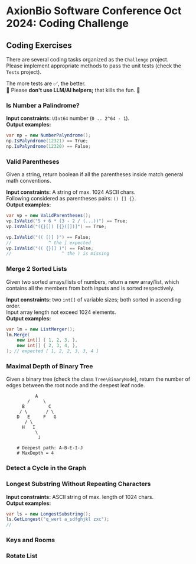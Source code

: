 ﻿# AxionBio Software Conference Oct 2024: Coding Challenge


## Coding Exercises

There are several coding tasks organized as the `Challenge` project.  
Please implement appropriate methods to pass the unit tests (check the `Tests` project).

The more tests are ✅, the better.  
🤖 Please **don't use LLM/AI helpers;** that kills the fun. 🤖 


### Is Number a Palindrome?  

**Input constraints:** `UInt64` number (`0 .. 2^64 - 1`).  
**Output examples:**

```csharp
var np = new NumberPalyndrome();
np.IsPalyndrome(12321) == True;
np.IsPalyndrome(12320) == False;
```


### Valid Parentheses

Given a string, return boolean if all the parentheses inside match general math conventions.

**Input constraints:** A string of max. 1024 ASCII chars.  
Following considered as parentheses pairs: `() [] {}`.  
**Output examples:**

```csharp
var vp = new ValidParentheses();
vp.IsValid("5 + 6 * (3 - 2 / (...))") == True;
vp.IsValid("({}[]) [{}([])]") == True;

vp.IsValid("(( [)] )") == False;
//              ^ the ] expected
vp.IsValid("(( {}[] )") == False;
//                   ^ the ) is missing
```


### Merge 2 Sorted Lists

Given two sorted arrays/lists of numbers, return a new array/list,
which contains all the members from both inputs and is sorted respectively.

**Input constraints:** two `int[]` of variable sizes; both sorted in ascending order.  
Input array length not exceed 1024 elements.   
**Output examples:**

```csharp
var lm = new ListMerger();
lm.Merge(
    new int[] { 1, 2, 3, },
    new int[] { 2, 3, 4, },
); // expected [ 1, 2, 2, 3, 3, 4 ]
```



### Maximal Depth of Binary Tree

Given a binary tree (check the class `Tree\BinaryNode`),
return the number of edges between the root node and the deepest leaf node.

```
           A
        /     \
      B         C
     / \       / \
    D   E     F   G
       / \
      H   I
           \
            J

    # Deepest path: A-B-E-I-J
    # MaxDepth = 4
```


### Detect a Cycle in the Graph



### Longest Substring Without Repeating Characters

**Input constraints:** ASCII string of max. length of 1024 chars.  
**Output examples:**

```csharp
var ls = new LongestSubstring();
ls.GetLongest("q_wert a_sdfghjkl zxc");
//                 
```



### Keys and Rooms



### Rotate List
